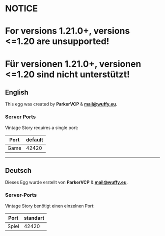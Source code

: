 # NOTICE

# For versions 1.21.0+, versions <=1.20 are **unsupported**!
# Für versionen 1.21.0+, versionen <=1.20 sind **nicht** unterstützt! 

## English
This egg was created by **ParkerVCP** & **mail@wuffy.eu**.  

### Server Ports
Vintage Story requires a single port:  

| Port | default |
|------|---------|
| Game | 42420   |

---

## Deutsch
Dieses Egg wurde erstellt von **ParkerVCP** & **mail@wuffy.eu**.  

### Server-Ports
Vintage Story benötigt einen einzelnen Port:  

| Port | standart |
|------|----------|
| Spiel | 42420   |
